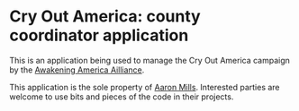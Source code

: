 # Cry Out America: county coordinator application

This is an application being used to manage the Cry Out America campaign by the [Awakening America Ailliance](http://awakeningamerica.us/).

This application is the sole property of [Aaron Mills](http://www.jailbreakcreative.com). Interested parties are welcome to use bits and pieces of the code in their projects. 

